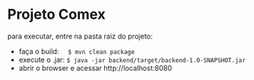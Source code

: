 # Projeto Comex
para executar, entre na pasta raiz do projeto:
- faça o build:
`` 
$ mvn clean package``
- execute o .jar:
``$ java -jar backend/target/backend-1.0-SNAPSHOT.jar``
- abrir o browser e acessar http://localhost:8080
